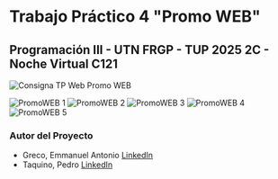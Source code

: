 # Trabajo Práctico 4 "Promo WEB"
## Programación III - UTN FRGP - TUP 2025 2C - Noche Virtual C121


![Consigna TP Web  Promo WEB](https://github.com/user-attachments/assets/60478ec0-3625-4e3b-ae1e-790394a0c9b2)

![PromoWEB 1](https://github.com/user-attachments/assets/dc6514c0-735d-4b53-9095-afb013a55074)
![PromoWEB 2](https://github.com/user-attachments/assets/5ff9efcd-15d4-46af-bfcf-35aa50746db7)
![PromoWEB 3](https://github.com/user-attachments/assets/087c114f-14ce-4765-a9d0-59124ef66b73)
![PromoWEB 4](https://github.com/user-attachments/assets/89fc7313-16bd-492c-96f5-bf3785ba1a5c)
![PromoWEB 5](https://github.com/user-attachments/assets/44ee9781-8e36-4232-a51b-63a2373c8ed8)


### Autor del Proyecto
- Greco, Emmanuel Antonio [LinkedIn](https://www.linkedin.com/in/emmanuel-antonio-greco-689691b7)
- Taquino, Pedro [LinkedIn](https://www.linkedin.com/in/pedro-taquino-737853225)

